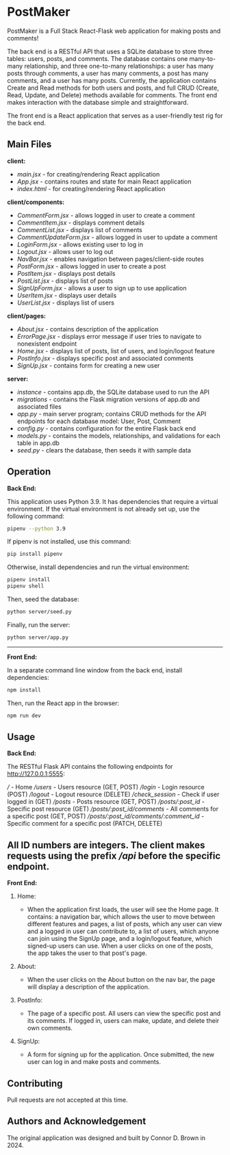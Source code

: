 # PostMaker

PostMaker is a Full Stack React-Flask web application for making posts and comments!

The back end is a RESTful API that uses a SQLite database to store three tables: users, posts, and comments. The database contains one many-to-many relationship, and three one-to-many relationships: a user has many posts through comments, a user has many comments, a post has many comments, and a user has many posts. Currently, the application contains Create and Read methods for both users and posts, and full CRUD (Create, Read, Update, and Delete) methods available for comments. The front end makes interaction with the database simple and straightforward.

The front end is a React application that serves as a user-friendly test rig for the back end.

## Main Files

**client:**

- *main.jsx* - for creating/rendering React application
- *App.jsx* - contains routes and state for main React application
- *index.html* - for creating/rendering React application

**client/components:**

- *CommentForm.jsx* - allows logged in user to create a comment
- *CommentItem.jsx* - displays comment details
- *CommentList.jsx* - displays list of comments
- *CommentUpdateForm.jsx* - allows logged in user to update a comment
- *LoginForm.jsx* - allows existing user to log in
- *Logout.jsx* - allows user to log out
- *NavBar.jsx* - enables navigation between pages/client-side routes
- *PostForm.jsx* - allows logged in user to create a post
- *PostItem.jsx* - displays post details
- *PostList.jsx* - displays list of posts
- *SignUpForm.jsx* - allows a user to sign up to use application
- *UserItem.jsx* - displays user details
- *UserList.jsx* - displays list of users

**client/pages:**

- *About.jsx* - contains description of the application
- *ErrorPage.jsx* - displays error message if user tries to navigate to nonexistent endpoint
- *Home.jsx* - displays list of posts, list of users, and login/logout feature
- *PostInfo.jsx* - displays specific post and associated comments
- *SignUp.jsx* - contains form for creating a new user

**server:**

- *instance* - contains app.db, the SQLite database used to run the API
- *migrations* - contains the Flask migration versions of app.db and associated files
- *app.py* - main server program; contains CRUD methods for the API endpoints for each database model: User, Post, Comment
- *config.py* - contains configuration for the entire Flask back end
- *models.py* - contains the models, relationships, and validations for each table in app.db
- *seed.py* - clears the database, then seeds it with sample data


## Operation

**Back End:**

This application uses Python 3.9. It has dependencies that require a virtual environment. If the virtual environment is not already set up, use the following command:
```bash
pipenv --python 3.9
```

If pipenv is not installed, use this command:
```bash
pip install pipenv
```

Otherwise, install dependencies and run the virtual environment:

```bash
pipenv install
pipenv shell
```

Then, seed the database:
```bash
python server/seed.py
```

Finally, run the server:
```bash
python server/app.py
```
---
**Front End:**

In a separate command line window from the back end, install dependencies:
```bash
npm install
```
Then, run the React app in the browser:
```bash
npm run dev
```

## Usage

**Back End:**

The RESTful Flask API contains the following endpoints for http://127.0.0.1:5555:

*/* - Home
*/users* - Users resource (GET, POST)
*/login* - Login resource (POST)
*/logout* - Logout resource (DELETE)
*/check_session* - Check if user logged in (GET)
*/posts* - Posts resource (GET, POST)
*/posts/:post_id* - Specific post resource (GET)
*/posts/:post_id/comments* - All comments for a specific post (GET, POST)
*/posts/:post_id/comments/:comment_id* - Specific comment for a specific post (PATCH, DELETE)

All ID numbers are integers. The client makes requests using the prefix */api* before the specific endpoint.
---
**Front End:**

1. Home: 
    - When the application first loads, the user will see the Home page. It contains: a navigation bar, which allows the user to move between different features and pages, a list of posts, which any user can view and a logged in user can contribute to, a list of users, which anyone can join using the SignUp page, and a login/logout feature, which signed-up users can use. When a user clicks on one of the posts, the app takes the user to that post's page.

2. About: 
    - When the user clicks on the About button on the nav bar, the page will display a description of the application.

3. PostInfo: 
    - The page of a specific post. All users can view the specific post and its comments. If logged in, users can make, update, and delete their own comments.

4. SignUp:
    - A form for signing up for the application. Once submitted, the new user can log in and make posts and comments.

## Contributing

Pull requests are not accepted at this time.

## Authors and Acknowledgement

The original application was designed and built by Connor D. Brown in 2024.

